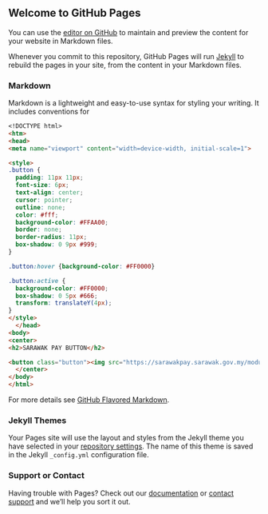 ## Welcome to GitHub Pages

You can use the [editor on GitHub](https://github.com/sarawakwix/Button/edit/master/docs/index.md) to maintain and preview the content for your website in Markdown files.

Whenever you commit to this repository, GitHub Pages will run [Jekyll](https://jekyllrb.com/) to rebuild the pages in your site, from the content in your Markdown files.

### Markdown

Markdown is a lightweight and easy-to-use syntax for styling your writing. It includes conventions for

```markdown
<!DOCTYPE html>
<htm>
<head>
<meta name="viewport" content="width=device-width, initial-scale=1">

<style>
.button {
  padding: 11px 11px;
  font-size: 6px;
  text-align: center;
  cursor: pointer;
  outline: none;
  color: #fff;
  background-color: #FFAA00;
  border: none;
  border-radius: 11px;
  box-shadow: 0 9px #999;
}

.button:hover {background-color: #FF0000}

.button:active {
  background-color: #FF0000;
  box-shadow: 0 5px #666;
  transform: translateY(4px);
}
</style>
  </head>
<body>
<center>
<h2>SARAWAK PAY BUTTON</h2>

<button class="button"><img src="https://sarawakpay.sarawak.gov.my/modules/web/image_show.php?id=185"></button>
  </center>
</body>
</html>
```

For more details see [GitHub Flavored Markdown](http://wwwww.w5web.gq/).

### Jekyll Themes

Your Pages site will use the layout and styles from the Jekyll theme you have selected in your [repository settings](https://github.com/sarawakwix/Button/settings). The name of this theme is saved in the Jekyll `_config.yml` configuration file.

### Support or Contact

Having trouble with Pages? Check out our [documentation](https://docs.github.com/categories/github-pages-basics/) or [contact support](https://github.com/contact) and we’ll help you sort it out.
